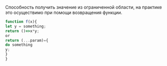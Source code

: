 Способность получить значение из ограниченной области, на практике это осуществимо при помощи возвращения функции.


```js
function f(x){
let y = something;
return ()=>x*y;
or
return (...param)={
do something
y;
}
}
```
